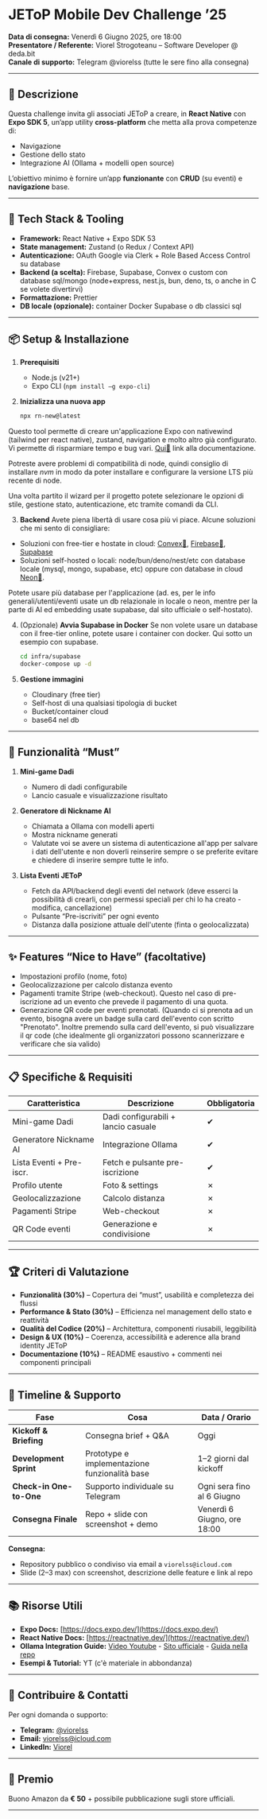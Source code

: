 
# JEToP Mobile Dev Challenge ’25

**Data di consegna:** Venerdì 6 Giugno 2025, ore 18:00  
**Presentatore / Referente:** Viorel Strogoteanu – Software Developer @ deda.bit  
**Canale di supporto:** Telegram @viorelss (tutte le sere fino alla consegna)

---

## 📖 Descrizione

Questa challenge invita gli associati JEToP a creare, in **React Native** con **Expo SDK 5**, un’app utility **cross-platform** che metta alla prova competenze di:

- Navigazione  
- Gestione dello stato  
- Integrazione AI (Ollama + modelli open source)   

L’obiettivo minimo è fornire un’app **funzionante** con **CRUD** (su eventi) e **navigazione** base.

---

## 🚀 Tech Stack & Tooling

- **Framework:** React Native + Expo SDK 53  
- **State management:** Zustand (o Redux / Context API)  
- **Autenticazione:** OAuth Google via Clerk + Role Based Access Control su database  
- **Backend (a scelta):** Firebase, Supabase, Convex o custom con database sql/mongo (node+express, nest.js, bun, deno, ts, o anche in C se volete divertirvi) 
- **Formattazione:** Prettier  
- **DB locale (opzionale):** container Docker Supabase o db classici sql 

---

## 📦 Setup & Installazione

1. **Prerequisiti**  
   - Node.js (v21+)  
   - Expo CLI (`npm install –g expo-cli`)  

2. **Inizializza una nuova app**

   ```bash
   npx rn-new@latest
   ```
Questo tool permette di creare un'applicazione Expo con nativewind (tailwind per react native), zustand, navigation e molto altro già configurato. Vi permette di risparmiare tempo e bug vari. [Qui🔗](https://docs.rn.new/en/introduction) link alla documentazione.

Potreste avere problemi di compatibilità di node, quindi consiglio di installare *nvm* in modo da poter installare e configurare la versione LTS più recente di node.

Una volta partito il wizard per il progetto potete selezionare le opzioni di stile, gestione stato, autenticazione, etc tramite comandi da CLI.

3. **Backend**
Avete piena libertà di usare cosa più vi piace. Alcune soluzioni che mi sento di consigliare:
- Soluzioni con free-tier e hostate in cloud: [Convex🔗](https://www.convex.dev/), [Firebase🔗](https://firebase.google.com/), [Supabase](https://supabase.com/)
- Soluzioni self-hosted o locali: node/bun/deno/nest/etc con database locale (mysql, mongo, supabase, etc) oppure con database in cloud [Neon🔗](https://neon.tech/).

Potete usare più database per l'applicazione (ad. es, per le info generali/utenti/eventi usate un db relazionale in locale o neon, mentre per la parte di AI ed embedding usate supabase, dal sito ufficiale o self-hostato).

4. (Opzionale) **Avvia Supabase in Docker**
Se non volete usare un database con il free-tier online, potete usare i container con docker. Qui sotto un esempio con supabase.
   ```bash
   cd infra/supabase
   docker-compose up -d
   ```

5. **Gestione immagini**
   - Cloudinary (free tier)
   - Self-host di una qualsiasi tipologia di bucket
   - Bucket/container cloud
   - base64 nel db
---

## 🎯 Funzionalità “Must”

1. **Mini-game Dadi**

   * Numero di dadi configurabile
   * Lancio casuale e visualizzazione risultato

2. **Generatore di Nickname AI**

   * Chiamata a Ollama con modelli aperti
   * Mostra nickname generati
   * Valutate voi se avere un sistema di autenticazione all'app per salvare i dati dell'utente e non doverli reinserire sempre o se preferite evitare e chiedere di inserire sempre tutte le info.

3. **Lista Eventi JEToP**

   * Fetch da API/backend degli eventi del network (deve esserci la possibilità di crearli, con permessi speciali per chi lo ha creato - modifica, cancellazione)
   * Pulsante “Pre-iscriviti” per ogni evento
   * Distanza dalla posizione attuale dell'utente (finta o geolocalizzata)

---

## ✨ Features “Nice to Have” (facoltative)

* Impostazioni profilo (nome, foto)
* Geolocalizzazione per calcolo distanza evento
* Pagamenti tramite Stripe (web-checkout). Questo nel caso di pre-iscrizione ad un evento che prevede il pagamento di una quota.
* Generazione QR code per eventi prenotati. (Quando ci si prenota ad un evento, bisogna avere un badge sulla card dell'evento con scritto "Prenotato". Inoltre premendo sulla card dell'evento, si può visualizzare il qr code (che idealmente gli organizzatori possono scannerizzare e verificare che sia valido)

---

## 📋 Specifiche & Requisiti

| Caratteristica           | Descrizione                         | Obbligatoria |
| ------------------------ | ----------------------------------- | ------------ |
| Mini-game Dadi           | Dadi configurabili + lancio casuale | ✔            |
| Generatore Nickname AI   | Integrazione Ollama                 | ✔            |
| Lista Eventi + Pre-iscr. | Fetch e pulsante pre-iscrizione     | ✔            |
| Profilo utente           | Foto & settings                     | ✗            |
| Geolocalizzazione        | Calcolo distanza                    | ✗            |
| Pagamenti Stripe         | Web-checkout                        | ✗            |
| QR Code eventi           | Generazione e condivisione          | ✗            |

---

## 🏆 Criteri di Valutazione

* **Funzionalità (30%)** – Copertura dei “must”, usabilità e completezza dei flussi
* **Performance & Stato (30%)** – Efficienza nel management dello stato e reattività
* **Qualità del Codice (20%)** – Architettura, componenti riusabili, leggibilità
* **Design & UX (10%)** – Coerenza, accessibilità e aderence alla brand identity JEToP
* **Documentazione (10%)** – README esaustivo + commenti nei componenti principali

---

## 📅 Timeline & Supporto

| Fase                    | Cosa                                          | Data / Orario               |
| ----------------------- | --------------------------------------------- | --------------------------- |
| **Kickoff & Briefing**  | Consegna brief + Q\&A                         | Oggi                        |
| **Development Sprint**  | Prototype e implementazione funzionalità base | 1–2 giorni dal kickoff      |
| **Check-in One-to-One** | Supporto individuale su Telegram              | Ogni sera fino al 6 Giugno  |
| **Consegna Finale**     | Repo + slide con screenshot + demo            | Venerdì 6 Giugno, ore 18:00 |

**Consegna:**

* Repository pubblico o condiviso via email a `viorelss@icloud.com`
* Slide (2–3 max) con screenshot, descrizione delle feature e link al repo

---

## 📚 Risorse Utili

* **Expo Docs:** [https://docs.expo.dev/](https://docs.expo.dev/)
* **React Native Docs:** [https://reactnative.dev/](https://reactnative.dev/)
* **Ollama Integration Guide:** [Video Youtube](https://www.youtube.com/watch?v=kaK3ye8rczA) - [Sito ufficiale](https://ollama.com/) - [Guida nella repo](https://github.com/ViorelsS/challenge-rn/blob/main/SETUP-OLLAMA.md)
* **Esempi & Tutorial:** YT (c'è materiale in abbondanza)

---

## 🤝 Contribuire & Contatti

Per ogni domanda o supporto:

* **Telegram:** [@viorelss](https://t.me/viorelss)
* **Email:** [viorelss@icloud.com](mailto:viorelss@icloud.com)
* **LinkedIn:** [Viorel](https://www.linkedin.com/in/viorelss/)

---

## 🎁 Premio

Buono Amazon da **€ 50** + possibile pubblicazione sugli store ufficiali.

---

